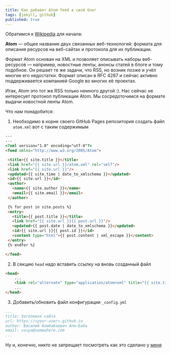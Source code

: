 ```yaml
---
title: Как добавит Atom feed в свой блог
tags: [jekyll, github]
published: true
---
```

Обратимся к [Wikipedia](https://ru.wikipedia.org/wiki/Atom) для начала:

**Atom** — общее название двух связанных веб-технологий: формата для описания ресурсов на веб-сайтах и протокола для их публикации.

Формат Atom основан на XML и позволяет описывать наборы веб-ресурсов — например, новостные ленты, анонсы статей в блоге и тому подобное. Он решает те же задачи, что RSS, но возник позже и учёл многие его недостатки. Формат описан в RFC 4287 и сейчас активно поддерживается компанией Google во многих её проектах.

Итак, Atom это тот же RSS только немного другой :). Нас сейчас не интересует протокол публикации Atom. Мы сосредоточимся на формате выдачи новостной ленты Atom.

<!-- more -->

Что нам понадобится:

1. Необходимо в корне своего GitHub Pages репозитория создать файл ```atom.xml``` вот с таким содержимым
```HTML
---
---
<?xml version="1.0" encoding="utf-8"?>
<feed xmlns="http://www.w3.org/2005/Atom">

 <title>{{ site.title }}</title>
 <link href="{{ site.url }}/atom.xml" rel="self"/>
 <link href="{{ site.url }}"/>
 <updated>{{ site.time | date_to_xmlschema }}</updated>
 <id>{{ site.url }}</id>
 <author>
   <name>{{ site.author }}</name>
   <email>{{ site.email }}</email>
 </author>

 {% for post in site.posts %}
 <entry>
   <title>{{ post.title }}</title>
   <link href="{{ site.url }}{{ post.url }}"/>
   <updated>{{ post.date | date_to_xmlschema }}</updated>
   <id>{{ site.url }}{{ post.id }}</id>
   <content type="html">{{ post.content | xml_escape }}</content>
 </entry>
 {% endfor %}

</feed>
```
2. В секцию ```head``` надо вставить ссылку на вновь созданный файл
```HTML
<head>
    ...
    <link rel="alternate" type="application/atom+xml" title="{{ site.title }}" href="/atom.xml">
    ...
</head>
```
3. Добавить/обновить файл конфигурации ```_config.yml```
```YAML
...
title: Заголовок сайта
url: https://<your-user>.github.io
author: Василий Алибабаевич Али-Баба
email: vasya@somewhere.com
...
```

Ну и, конечно, никто не запрещает посмотреть как это сделано у [меня](https://github.com/fomich0ff/fomich0ff.github.io)

